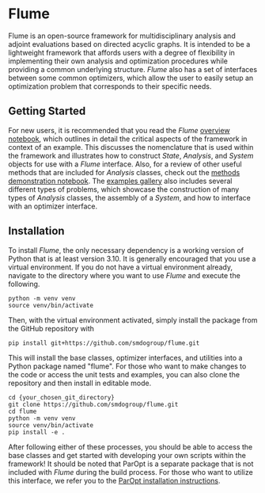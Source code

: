 # Flume

Flume is an open-source framework for multidisciplinary analysis and adjoint evaluations based on directed acyclic graphs. It is intended to be a lightweight framework that affords users with a degree of flexibility in implementing their own analysis and optimization procedures while providing a common underlying structure. _Flume_ also has a set of interfaces between some common optimizers, which allow the user to easily setup an optimization problem that corresponds to their specific needs.
 
## Getting Started

For new users, it is recommended that you read the _Flume_ [overview notebook](https://github.com/smdogroup/flume/blob/main/examples/flume_overview.ipynb), which outlines in detail the critical aspects of the framework in context of an example. This discusses the nomenclature that is used within the framework and illustrates how to construct _State_, _Analysis_, and _System_ objects for use with a _Flume_ interface. Also, for a review of other useful methods that are included for _Analysis_ classes, check out the [methods demonstration notebook](https://github.com/smdogroup/flume/blob/main/examples/analysis_methods_demo.ipynb). The [examples gallery](https://github.com/smdogroup/flume/tree/main/examples) also includes several different types of problems, which showcase the construction of many types of _Analysis_ classes, the assembly of a _System_, and how to interface with an optimizer interface. 

## Installation

To install _Flume_, the only necessary dependency is a working version of Python that is at least version 3.10. It is generally encouraged that you use a virtual environment. If you do not have a virtual environment already, navigate to the directory where you want to use _Flume_ and execute the following.
```
python -m venv venv
source venv/bin/activate
```
Then, with the virtual environment activated, simply install the package from the GitHub repository with
```
pip install git+https://github.com/smdogroup/flume.git
```
This will install the base classes, optimizer interfaces, and utilities into a Python package named "flume". For those who want to make changes to the code or access the unit tests and examples, you can also clone the repository and then install in editable mode.
```
cd {your_chosen_git_directory}
git clone https://github.com/smdogroup/flume.git
cd flume
python -m venv venv
source venv/bin/activate
pip install -e .
```
After following either of these processes, you should be able to access the base classes and get started with developing your own scripts within the framework! It should be noted that ParOpt is a separate package that is not included with _Flume_ during the build process. For those who want to utilize this interface, we refer you to the [ParOpt installation instructions](https://github.com/smdogroup/paropt/blob/master/INSTALL.txt).
